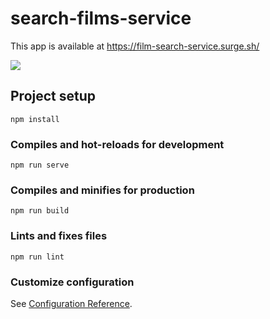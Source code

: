 # search-films-service

This app is available at https://film-search-service.surge.sh/

![](https://media.giphy.com/media/o2Yqdc9OzlZbTEAjNk/giphy.gif?cid=790b76113a6c95c6cff78d3b9ba6730ccbab17ca12cff45b&rid=giphy.gif&ct=g)

## Project setup
```
npm install
```

### Compiles and hot-reloads for development
```
npm run serve
```

### Compiles and minifies for production
```
npm run build
```

### Lints and fixes files
```
npm run lint
```

### Customize configuration
See [Configuration Reference](https://cli.vuejs.org/config/).
